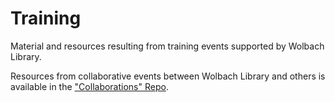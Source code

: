 # Training
Material and resources resulting from training events supported by Wolbach Library.  
   
Resources from collaborative events between Wolbach Library and others is available in the ["Collaborations" Repo](https://github.com/CfA-Library/Collaborations). 
